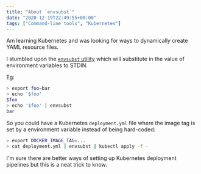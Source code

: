 ```yaml
---
title: "About `envsubst`"
date: "2020-12-19T22:49:55+00:00"
tags: ["Command-line tools", "Kubernetes"]
---
```


Am learning Kubernetes and was looking for ways to dynamically create YAML
resource files.

I stumbled upon the
[`envsubst` utility](https://www.gnu.org/software/gettext/manual/html_node/envsubst-Invocation.html)
which will substitute in the value of environment variables to STDIN.

Eg:

```bash
> export foo=bar
> echo '$foo'
$foo
> echo '$foo' | envsubst
bar
```

So you could have a Kubernetes `deployment.yml` file where the image tag is set
by a environment variable instead of being hard-coded:

```bash
> export DOCKER_IMAGE_TAG=...
> cat deployment.yml | envsubst | kubectl apply -f -
```

I'm sure there are better ways of setting up Kubernetes deployment pipelines but
this is a neat trick to know.
